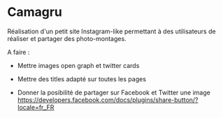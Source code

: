 ﻿# Camagru
Réalisation d'un petit site Instagram-like permettant à des utilisateurs de réaliser et partager des photo-montages.

A faire :

 - Mettre images open graph et twitter cards
 - Mettre des titles adapté sur toutes les pages

 - Donner la posibilité de partager sur Facebook et Twitter une image
https://developers.facebook.com/docs/plugins/share-button/?locale=fr_FR



